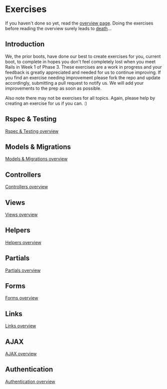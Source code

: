 Exercises
===============

If you haven't done so yet, read the [overview page](https://github.com/rguerrettaz/dev_bootcamp_phase3_prep/tree/master/overview). Doing the exercises before reading the overview surely leads to <a href="http://omgface.com/evil/evil%20baby7.jpg" target="_blank">death</a>...

<h2 id="introduction">Introduction</h2>
We, the prior boots, have done our best to create exercises for you, current boot, to complete in hopes you don't feel completely lost when you meet Rails in Week 1 of Phase 3. These exercises are a work in progress and your feedback is greatly appreciated and needed for us to continue improving. If you find an exercise needing improvement please fork the repo and update accordingly, submitting a pull request to notify us. We will add your improvements to the prep as soon as possible.

Also note there may not be exercises for all topics. Again, please help by creating an exercise for us if you can. :) 

<h2 id="rspec--testing">Rspec & Testing</h2>
<a href="https://github.com/rguerrettaz/dev_bootcamp_phase3_prep/tree/master/overview#rspec--testing" target="_blank">Rspec & Testing overview</a> 
<h2 id="models--migrations">Models & Migrations</h2>
<a href="https://github.com/rguerrettaz/dev_bootcamp_phase3_prep/tree/master/overview#models--migrations" target="_blank">Models & Migrations overview</a>
<h2 id="controllers">Controllers</h2>
<a href="https://github.com/rguerrettaz/dev_bootcamp_phase3_prep/tree/master/overview#controllers" target="_blank">Controllers overview</a>
<h2 id="views">Views</h2>
<a href="https://github.com/rguerrettaz/dev_bootcamp_phase3_prep/tree/master/overview#views" target="_blank">Views overview</a>
<h2 id="helpers">Helpers</h2>
<a href="https://github.com/rguerrettaz/dev_bootcamp_phase3_prep/tree/master/overview#helpers" target="_blank">Helpers overview</a>
<h2 id="partials">Partials</h2>
<a href="https://github.com/rguerrettaz/dev_bootcamp_phase3_prep/tree/master/overview#partials" target="_blank">Partials overview</a>
<h2 id="forms">Forms</h2>
<a href="https://github.com/rguerrettaz/dev_bootcamp_phase3_prep/tree/master/overview#forms" target="_blank">Forms overview</a>
<h2 id="links">Links</h2>
<a href="https://github.com/rguerrettaz/dev_bootcamp_phase3_prep/tree/master/overview#links" target="_blank">Links overview</a>
<h2 id="ajax">AJAX</h2>
<a href="https://github.com/rguerrettaz/dev_bootcamp_phase3_prep/tree/master/overview#ajax" target="_blank">AJAX overview</a>
<h2 id="authentication">Authentication</h2>
<a href="https://github.com/rguerrettaz/dev_bootcamp_phase3_prep/tree/master/overview#authentication" target="_blank">Authentication overview</a>
